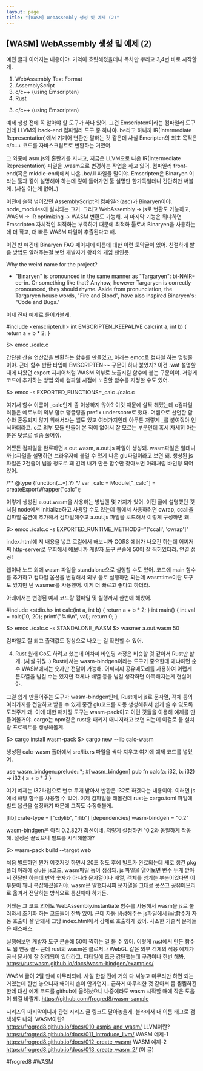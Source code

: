 ```yaml
---
layout: page
title: "[WASM] WebAssembly 생성 및 예제 (2)"
---
```


## [WASM] WebAssembly 생성 및 예제 (2)


예전 글과 이어지는 내용이야. 
기억이 흐릿해졌을테니 목차만 뿌리고 3,4번 바로 시작할게.

1) WebAssembly Text Format
2) AssemblyScript
3) c/c++ (using Emscripten)
4) Rust


3. c/c++ (using Emscripten)

예제 생성 전에 꼭 알아야 할 도구가 하나 있어. 그건 Emscripten이라는 컴파일러 도구인데 LLVM의 back-end 컴파일러 도구 중 하나야. be라고 하니까 IR(Intermediate Representation)에서 기계어 변환만 말하는 것 같은데 사실 Emcripten의 최초 목적은 c/c++ 코드를 자바스크립트로 변환하는 거였어. 

그 와중에 asm.js의 혼란기를 지나고, 지금은 LLVM으로 나온 IR(Intermediate Representation) 파일을 .wasm으로 변경하는 작업을 하고 있어. 컴파일러 front-end(혹은 middle-end)에서 나온 .bc/.ll 파일들 말이야. Emscripten은 Binaryen 이라는 툴과 같이 설명해야 하는데 깊이 들어가면 툴 설명만 한가득일테니 간단히만 써볼게. (사실 아는게 없어..)

이전에 슬쩍 넘어갔던 AssemblyScript의 컴파일러(asc)가 Binaryen이야. node_modules에 설치되는 그거. 그리고 WebAssembly -> js로 변환도 가능하고, WASM -> IR optimizing -> WASM 변환도 가능해. 저 마지막 기능은 뭐냐하면 Emscripten 자체적인 최적화는 부족하기 때문에 최적화 툴로써 Binaryen을 사용하는데 더 작고, 더 빠른 WASM 파일이 추출된다고 해.

이건 딴 얘긴데 Binaryen FAQ 페이지에 이름에 대한 이런 토막글이 있어. 친절하게 발음 방법도 알려주는걸 보면 개발자가 왕좌의 게임 팬인듯.

Why the weird name for the project?
- "Binaryen" is pronounced in the same manner as "Targaryen": bi-NAIR-ee-in. Or something like that? Anyhow, however Targaryen is correctly pronounced, they should rhyme. Aside from pronunciation, the Targaryen house words, "Fire and Blood", have also inspired Binaryen's: "Code and Bugs."


이제 진짜 예제로 들어가볼게.

#include <emscripten.h>
int EMSCRIPTEN_KEEPALIVE calc(int a, int b) {
  return a + b * 2;
}

$> emcc ./calc.c

간단한 산술 연산값을 반환하는 함수를 만들었고, 아래는 emcc로 컴파일 하는 명령줄이야. 근데 함수 반환 타입에 EMSCRIPTEN~~ 구문이 하나 붙었지? 이건 .wat 설명할 때에 나왔던 export 지시어처럼 WASM 외부로 노출시킬 함수에 붙는 구문이야. 저렇게 코드에 추가하는 방법 외에 컴파일 시점에 노출할 함수를 지정할 수도 있어.

$> emcc -s EXPORTED_FUNCTIONS=_calc ./calc.c

여기서 함수 이름이 _calc인게 좀 이상하지 않아? 이것 때문에 살짝 헤멨는데 c컴파일러들은 예로부터 외부 함수 맹글링을 prefix underscore로 했대. 어셈으로 선언한 함수와 혼동되지 않기 위해서라는 썰도 있고 여러가지인데 아무튼 저렇게 _를 붙여줘야 인식하더라고. c로 외부 모듈 만들어 본 적이 없어서 잘 모르는 부분인데 혹시 자세히 아는 분은 덧글로 썰좀 풀어줘.

어쨌든 컴파일을 완료하면 a.out.wasm, a.out.js 파일이 생성돼. wasm파일은 알테니까 js파일을 설명하면 브라우저에 붙일 수 있게 나온 glu파일이라고 보면 돼. 생성된 js 파일은 2천줄이 넘을 정도로 꽤 긴데 내가 만든 함수만 찾아보면 아래처럼 바인딩 되어있어.

/** @type {function(...*):?} */
var _calc = Module["_calc"] = createExportWrapper("calc");

이렇게 생성된 a.out.wasm을 사용하는 방법엔 몇 가지가 있어. 이전 글에 설명했던 것처럼 node에서 initialize하고 사용할 수도 있는데 웹에서 사용하려면 cwrap, ccall을 컴파일 옵션에 추가해서 컴파일해주고 a.out.js 파일을 로드해서 이렇게 구성하면 돼.

$> emcc ./calc.c -s EXPORTED_RUNTIME_METHODS="['ccall', 'cwrap']"

<script src="a.out.js"></script>
<script>
Module.onRuntimeInitialized = _ => {
  const calc = Module.cwrap('calc', 'number', ['number', 'number']);
  console.log(calc(10, 20));
};
</script>

index.html에 저 내용을 넣고 로컬에서 해보니까 CORS 에러가 나오긴 하는데 어찌저찌 http-server로 우회해서 해보니까 개발자 도구 콘솔에 50이 잘 찍혀있더라. 연결 성공!

웹이나 노드 외에 wasm 파일을 standalone으로 실행할 수도 있어. 코드에 main 함수를 추가하고 컴파일 옵션을 변경해서 외부 툴로 실행하면 되는데 wasmtime이란 도구도 있지만 난 wasmer를 사용했어. 이게 더 빠르고 좋다고 하더라. 

아래에서는 변경된 예제 코드랑 컴파일 및 실행까지 한번에 해봤어.

#include <stdio.h>
int calc(int a, int b) {
  return a + b * 2;
}
int main() {
  int val = calc(10, 20);
  printf("%d\n", val);
  return 0;
}

$> emcc ./calc.c -s STANDALONE_WASM
$> wasmer a.out.wasm
50

컴파일도 잘 되고 출력값도 정상으로 나오는 걸 확인할 수 있어.


4. Rust
원래 Go도 하려고 했는데 어차피 바인딩 과정은 비슷할 것 같아서 Rust만 할게. (사실 귀찮..)
Rust에서는 wasm-bindgen이라는 도구가 중요한데 왜냐하면 순수 WASM에서는 숫자만 전달이 가능해. 어찌저찌 공유메모리를 사용하여 어렵게 문자열을 넘길 수는 있지만 객체나 배열 등을 넘길 생각하면 아득해지는게 현실이야.

그걸 쉽게 만들어주는 도구가 wasm-bindgen인데, Rust에서 js로 문자열, 객체 등의 여러가지를 전달하고 받을 수 있게 중간 glu코드를 자동 생성해줘서 쉽게 쓸 수 있도록 도와주게 돼. 이에 대한 패키징 도구는 wasm-pack이고 이런 것들을 이용해 예제를 만들어볼거야. cargo는 npm같은 rust용 패키지 매니저라고 보면 되는데 이걸로 툴 설치랑 프로젝트를 생성해볼게.

$> cargo install wasm-pack 
$> cargo new --lib calc-wasm

생성된 calc-wasm 폴더에서 src/lib.rs 파일을 싹다 지우고 여기에 예제 코드를 넣었어.

use wasm_bindgen::prelude::*;
#[wasm_bindgen]
pub fn calc(a: i32, b: i32) -> i32 {
    a + b * 2
}

여기 예제는 i32타입으로 변수 두개 받아서 반환은 i32로 하겠다는 내용이야. 이러면 js에서 해당 함수를 사용할 수 있어. 이제 컴파일을 해볼건데 rust는 cargo.toml 파일에 빌드 옵션을 설정하기 때문에 그쪽도 수정해볼게.

[lib]
crate-type = ["cdylib", "rlib"]
[dependencies]
wasm-bindgen = "0.2"

wasm-bindgen은 아직 0.2.82가 최신이네. 저렇게 설정하면 ^0.2와 동일하게 작동해. 설정은 끝났으니 빌드를 시작해볼까?

$> wasm-pack build --target web

처음 빌드하면 뭔가 이것저것 하면서 20초 정도 후에 빌드가 완료되는데 새로 생긴 pkg 폴더 아래에 glu용 js코드, wasm파일 등이 생성돼. js 파일을 열어보면 변수 두개 받아서 전달만 하는데 만약 숫자가 아니라 문자열이나 배열, 객체를 넘기는 부분이었다면 이 부분이 꽤나 복잡해졌을거야. wasm은 말했다시피 문자열을 그대로 못쓰고 공유메모리로 옮겨서 전달하는 방식으로 통신해야 하거든.

어쨌든 그 코드 외에도 WebAssembly.instantiate 함수를 사용해서 wasm을 js로 불러와서 초기화 하는 코드들이 잔뜩 있어. 근데 자동 생성해주는 js파일에서 init함수가 자동 호출이 잘 안돼서 그냥 index.html에서 강제로 호출하게 짰어. 사소한 기술적 문제들은 패스패스.

<script type="module">
  import init from "./pkg/calc_wasm.js";
  init().then((js) => {
    console.log(js.calc(10,20));
  });
</script>

실행해보면 개발자 도구 콘솔에 50이 찍히는 걸 볼 수 있어. 이렇게 rust에서 만든 함수도 웹 연동 끝~
근데 rust의 wasm은 클로저나 WebGL 같은 외부 객체의 적용 예제가 공식 문서에 잘 정리되어 있더라고. 디테일에 조금 감탄했는데 구경이나 한번 해봐. https://rustwasm.github.io/docs/wasm-bindgen/examples/


WASM 글이 2달 만에 마무리되네. 사실 한참 전에 거의 다 써놓고 마무리만 하면 되는거였는데 한번 놓으니까 왜이리 손이 안가던지.. 급하게 마무리한 것 같아서 좀 찜찜하긴한데 대신 예제 코드를 github에 올려놨으니 나중에라도 wasm 시작할 때에 작은 도움이 되길 바랄게.
https://github.com/frogred8/wasm-sample


시리즈의 마지막이니까 관련 시리즈 글 링크도 달아놓을게. 블라에서 내 이름 태그로 검색해도 나와.
WASM이란? https://frogred8.github.io/docs/010_asmjs_and_wasm/
LLVM이란? https://frogred8.github.io/docs/011_introduce_llvm/
WASM 예제-1 https://frogred8.github.io/docs/012_create_wasm/
WASM 예제-2 https://frogred8.github.io/docs/013_create_wasm_2/ (이 글)

#frogred8 #WASM